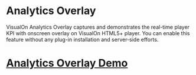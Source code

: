 # Analytics Overlay
VisualOn Analytics Overlay captures and demonstrates the real-time player KPI with onscreen overlay on VisualOn HTML5+ player. You can enable this feature without any plug-in installation and server-side efforts.

# [Analytics Overlay Demo](https://www.visualon.com/index.php/html5demo/?demo=analytics-overlay)
